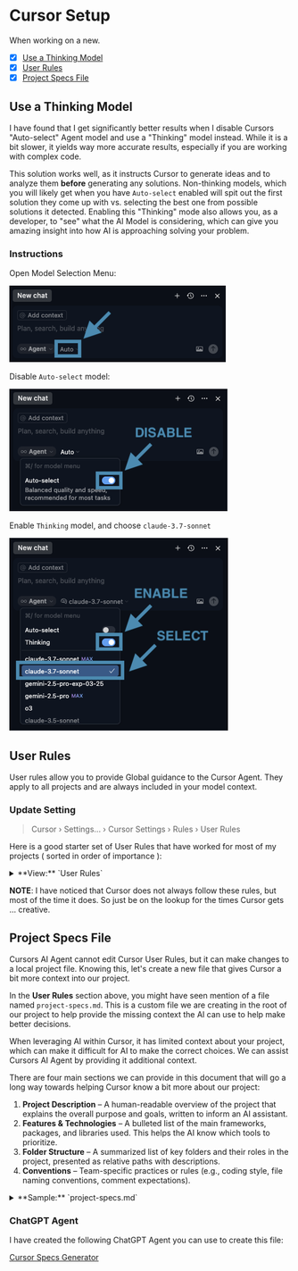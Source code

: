 # Cursor Setup

When working on a new.

- [X] [Use a Thinking Model](#use-a-thinking-model)
- [X] [User Rules](#user-rules)
- [X] [Project Specs File](#project-specs-file)

## Use a Thinking Model

I have found that I get significantly better results when I disable Cursors "Auto-select" Agent model and use a "Thinking" model instead. While it is a bit slower, it yields way more accurate results, especially if you are working with complex code.

This solution works well, as it instructs Cursor to generate ideas and to analyze them **before** generating any solutions. Non-thinking models, which you will likely get when you have `Auto-select` enabled will spit out the first solution they come up with vs. selecting the best one from possible solutions it detected. Enabling this "Thinking" mode also allows you, as a developer, to "see" what the AI Model is considering, which can give you amazing insight into how AI is approaching solving your problem.

### Instructions

Open Model Selection Menu:

![Open Model Selection Menu](docs/img/select-1.png)

Disable `Auto-select` model:

![Disable Auto-select](docs/img/select-2.png)

Enable `Thinking` model, and choose `claude-3.7-sonnet`

![Agent Selection Interface](docs/img/select-3.png)

## User Rules

User rules allow you to provide Global guidance to the Cursor Agent. They apply to all projects and are always included in your model context.

### Update Setting

> Cursor › Settings... › Cursor Settings › Rules › User Rules

Here is a good starter set of User Rules that have worked for most of my projects ( sorted in order of importance ):

<details>
    <summary>**View:** `User Rules`</summary>

```markdown
- Ask for clarification if feature scope or requirements are unclear.
- Only implement the functionality we’ve discussed; don’t add scaffold or demo code.
- Preserve existing comments; add new ones only to explain non-obvious logic.
- Follow existing naming conventions exactly, including case sensitivity (e.g. CONSTANT_CASE for constants, camelCase for variables, PascalCase for classes).
- Mirror the project’s coding patterns (e.g. named vs. arrow functions, module/export style) wherever possible.
- Adopt the project’s documentation style (JSDoc, docstrings, inline specs) when generating or updating code.
- Respect the project’s indentation, file organization, and lint/formatter configs (ESLint, Prettier, .editorconfig, etc.).
- Ensure all generated code compiles cleanly and passes existing linting/tests.
- Don’t duplicate functionality across files; extend or refactor existing code instead.
- Only introduce new dependencies when absolutely necessary—and after you’ve checked with the dev.
- Avoid changing build or config files (e.g. `package.json`, webpack/Vite/Next configs) unless explicitly asked.
- Follow existing UI patterns and any CSS utility classes; don’t invent new styling conventions.
- Don’t auto-generate tests unless tests are explicitly requested.
- Never leave placeholder text (e.g., TODO, lorem ipsum) in committed code.
- Keep diffs minimal and focused—avoid broad refactors or directory moves without approval.
- When modifying a file, touch only the lines needed for the requested change.
- If a file named `project-specs.md` exists at the project root, always load its contents at startup and treat it as the authoritative source for conventions, folder structure, tech choices, and design decisions.
- When you introduce or modify any convention, dependency, folder structure, or feature in code, update `project-specs.md` if it exists to reflect that change—keeping its prose concise while capturing all relevant information.
```
</details>

**NOTE**: I have noticed that Cursor does not always follow these rules, but most of the time it does. So just be on the lookup for the times Cursor gets ... creative.

## Project Specs File

Cursors AI Agent cannot edit Cursor User Rules, but it can make changes to a local project file. Knowing this, let's create a new file that gives Cursor a bit more context into our project.

In the **User Rules** section above, you might have seen mention of a file named `project-specs.md`. This is a custom file we are creating in the root of our project to help provide the missing context the AI can use to help make better decisions.

When leveraging AI within Cursor, it has limited context about your project, which can make it difficult for AI to make the correct choices. We can assist Cursors AI Agent by providing it additional context.

There are four main sections we can provide in this document that will go a long way towards helping Cursor know a bit more about our project:

1. **Project Description** – A human-readable overview of the project that explains the overall purpose and goals, written to inform an AI assistant.
2. **Features & Technologies** – A bulleted list of the main frameworks, packages, and libraries used. This helps the AI know which tools to prioritize.
3. **Folder Structure** – A summarized list of key folders and their roles in the project, presented as relative paths with descriptions.
4. **Conventions** – Team-specific practices or rules (e.g., coding style, file naming conventions, comment expectations).

<details>
    <summary>**Sample:** `project-specs.md`</summary>

```markdown
# Project Specs

This file describes the project we are building and its conventions & design decisions. Every coding task must be done in close alignment with this document. The
AI agent should modify this file to always keep it up-to-date with the projects design decisions. Formulations are to be kept as concise as possible while conveying all relevant information.

## Project Description

A travel blog platform powered by Storyblok and AI chat features supported by AWS Lambda functions.

## Features & Technologies

- Next.js
- React
- Tailwind CSS
- Storyblok CMS via @storyblok/react
- AWS Lambda (via Vercel Functions for chat and ingest)
- TypeScript
- ESLint for linting and code quality

## Folder Structure

- `src/app/` → Next.js App Router pages, layouts, and API routes.
- `src/components/` → React components for site sections like Hero, Header, Newsletter, etc.
- `src/lib/` → Shared library code, such as Storyblok initialization.
- `src/utils/` → Utility functions, e.g., content fetching.
- `functions/chat/` → AWS Lambda function handling chat logic.
- `functions/ingest/` → AWS Lambda function for content ingestion, including from Storyblok.

## Conventions

- TypeScript is used across the project for type safety.
- File naming uses PascalCase for components (e.g., `HeroSection.tsx`) and camelCase for utilities.
- Use co-location: components and their styles or subparts live in the same folder unless reused globally.
- Storyblok content is fetched and parsed using `fetchStory.ts` and related utilities.
```
</details>

### ChatGPT Agent

I have created the following ChatGPT Agent you can use to create this file:

[Cursor Specs Generator](https://chatgpt.com/g/g-68204e69a43881919580f0fed0a2a72a-cursor-specs-generator)
